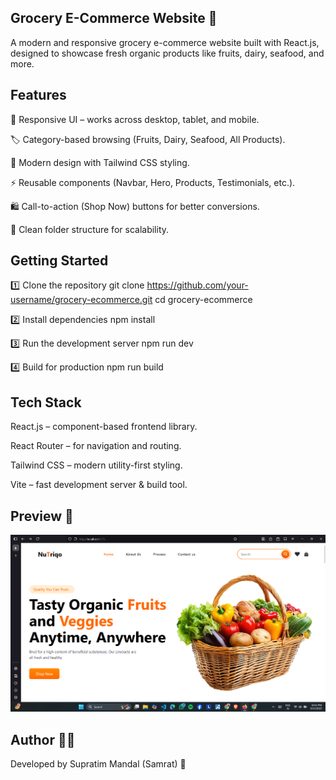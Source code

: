 ## Grocery E-Commerce Website 🛒

A modern and responsive grocery e-commerce website built with React.js, designed to showcase fresh organic products like fruits, dairy, seafood, and more.




## Features

🌟 Responsive UI – works across desktop, tablet, and mobile.

🏷 Category-based browsing (Fruits, Dairy, Seafood, All Products).

🎨 Modern design with Tailwind CSS styling.

⚡ Reusable components (Navbar, Hero, Products, Testimonials, etc.).

🛍 Call-to-action (Shop Now) buttons for better conversions.

🧾 Clean folder structure for scalability.


## Getting Started
1️⃣ Clone the repository
git clone https://github.com/your-username/grocery-ecommerce.git
cd grocery-ecommerce

2️⃣ Install dependencies
npm install

3️⃣ Run the development server
npm run dev

4️⃣ Build for production
npm run build


## Tech Stack

React.js – component-based frontend library.

React Router – for navigation and routing.

Tailwind CSS – modern utility-first styling.

Vite – fast development server & build tool.


## Preview 📸
![App Screenshot](./src/assets/Nutriqo.png)



## Author 👨‍💻

Developed by Supratim Mandal (Samrat) 🚀